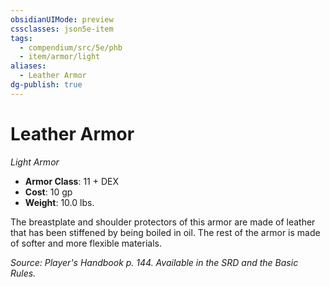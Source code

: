 ```yaml
---
obsidianUIMode: preview
cssclasses: json5e-item
tags:
  - compendium/src/5e/phb
  - item/armor/light
aliases:
  - Leather Armor
dg-publish: true
---
```

# Leather Armor
*Light Armor*  

- **Armor Class**: 11 + DEX
- **Cost**: 10 gp
- **Weight**: 10.0 lbs.

The breastplate and shoulder protectors of this armor are made of leather that has been stiffened by being boiled in oil. The rest of the armor is made of softer and more flexible materials.

*Source: Player's Handbook p. 144. Available in the SRD and the Basic Rules.*